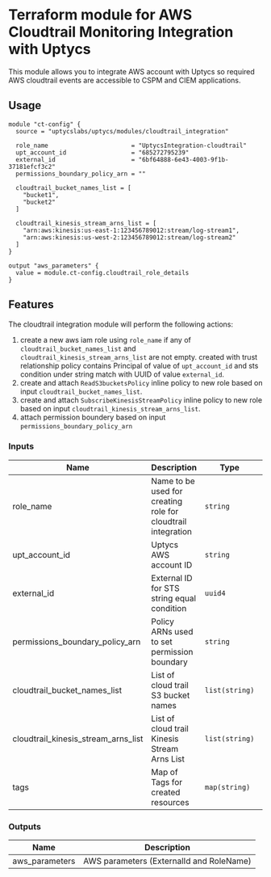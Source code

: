 # Terraform module for AWS Cloudtrail Monitoring Integration with Uptycs

This module allows you to integrate AWS account with Uptycs so required AWS cloudtrail events are accessible to CSPM and CIEM applications.

## Usage

```hcl
module "ct-config" {
  source = "uptycslabs/uptycs/modules/cloudtrail_integration"

  role_name                       = "UptycsIntegration-cloudtrail"
  upt_account_id                  = "685272795239"
  external_id                     = "6bf64888-6e43-4003-9f1b-37181efcf3c2"
  permissions_boundary_policy_arn = ""

  cloudtrail_bucket_names_list = [
    "bucket1",
    "bucket2"
  ]

  cloudtrail_kinesis_stream_arns_list = [
    "arn:aws:kinesis:us-east-1:123456789012:stream/log-stream1",
    "arn:aws:kinesis:us-west-2:123456789012:stream/log-stream2"
  ]
}

output "aws_parameters" {
  value = module.ct-config.cloudtrail_role_details
}
```

## Features

The cloudtrail integration module will perform the following actions:

1. create a new aws iam role using `role_name` if any of `cloudtrail_bucket_names_list` and `cloudtrail_kinesis_stream_arns_list` are not empty. created with trust relationship policy contains Principal of value of `upt_account_id` and sts condition under string match with UUID of value `external_id`.
1. create and attach `ReadS3bucketsPolicy` inline policy to new role based on input `cloudtrail_bucket_names_list`.
1. create and attach `SubscribeKinesisStreamPolicy` inline policy to new role based on input `cloudtrail_kinesis_stream_arns_list`.
1. attach permission boundery based on input `permissions_boundary_policy_arn`

<!-- BEGINNING OF PRE-COMMIT-TERRAFORM DOCS HOOK -->

### Inputs

| Name                                | Description                                                  | Type           | Default                        | Required |
| ----------------------------------- | ------------------------------------------------------------ | -------------- | ------------------------------ | -------- |
| role_name                           | Name to be used for creating role for cloudtrail integration | `string`       | `UptycsIntegration-cloudtrail` | Optional |
| upt_account_id                      | Uptycs AWS account ID                                        | `string`       | `""`                           | Yes      |
| external_id                         | External ID for STS string equal condition                   | `uuid4`        | `""`                           | Yes      |
| permissions_boundary_policy_arn     | Policy ARNs used to set permission boundary                  | `string`       | `""`                           | Optional |
| cloudtrail_bucket_names_list        | List of cloud trail S3 bucket names                          | `list(string)` | `[]`                           | Optional |
| cloudtrail_kinesis_stream_arns_list | List of cloud trail Kinesis Stream Arns List                 | `list(string)` | `[]`                           | Optional |
| tags                                | Map of Tags for created resources                            | `map(string)`  | `{}`                           | Optional |

### Outputs

| Name           | Description                              |
| -------------- | ---------------------------------------- |
| aws_parameters | AWS parameters (ExternalId and RoleName) |

<!-- END OF PRE-COMMIT-TERRAFORM DOCS HOOK -->
